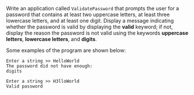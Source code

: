 Write an application called `ValidatePassword` that prompts the user for a password that contains at least two uppercase letters, at least three lowercase letters, and at least one digit. Display a message indicating whether the password is valid by displaying the **valid** keyword; if not, display the reason the password is not valid using the keywords **uppercase letters**, **lowercase letters**, and **digits**. 

Some examples of the program are shown below:
```
Enter a string >> HelloWorld
The password did not have enough:
digits
```
```
Enter a string >> H3lloWorld
Valid password
```


